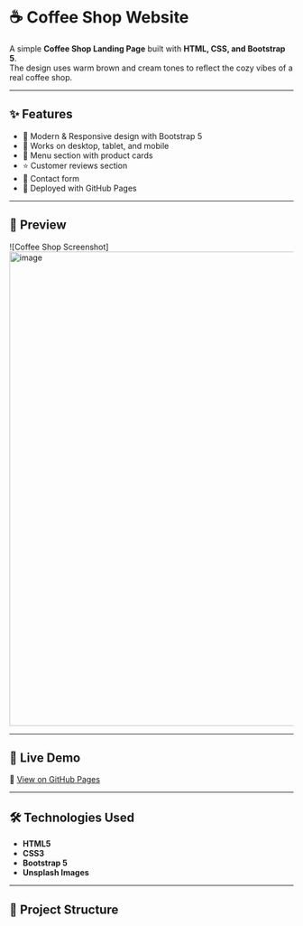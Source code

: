 # ☕ Coffee Shop Website

A simple **Coffee Shop Landing Page** built with **HTML, CSS, and Bootstrap 5**.  
The design uses warm brown and cream tones to reflect the cozy vibes of a real coffee shop.  

---

## ✨ Features
- 🎨 Modern & Responsive design with Bootstrap 5  
- 📱 Works on desktop, tablet, and mobile  
- 🧾 Menu section with product cards  
- ⭐ Customer reviews section  
- 📩 Contact form  
- 📍 Deployed with GitHub Pages  

---

## 📸 Preview
![Coffee Shop Screenshot]<img width="1910" height="840" alt="image" src="https://github.com/user-attachments/assets/5a1310de-8107-47c4-9276-fd71b8e427ea" />


---

## 🚀 Live Demo
🔗 [View on GitHub Pages](https://MOHAmED3467.github.io/coffee-shop/)

---

## 🛠️ Technologies Used
- **HTML5**
- **CSS3**
- **Bootstrap 5**
- **Unsplash Images**

---

## 📂 Project Structure

